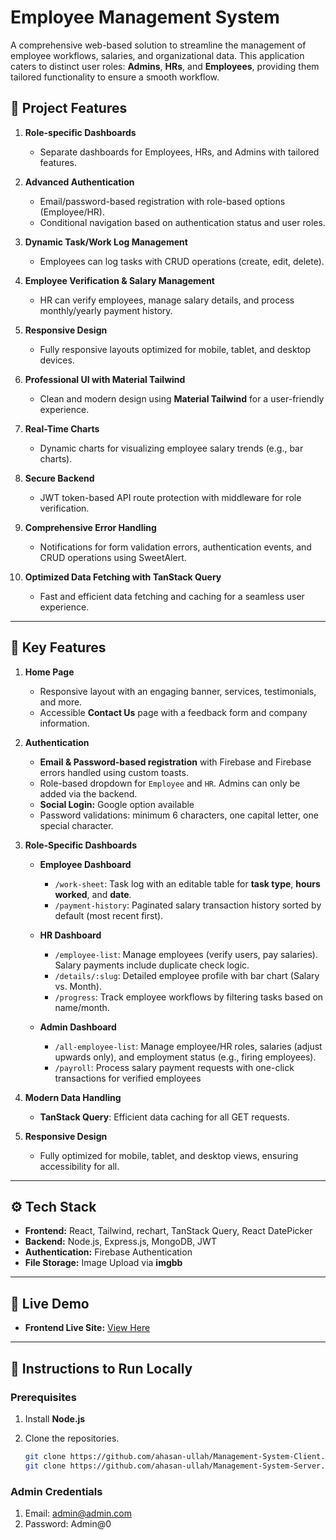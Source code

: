 # Employee Management System  

A comprehensive web-based solution to streamline the management of employee workflows, salaries, and organizational data. This application caters to distinct user roles: **Admins**, **HRs**, and **Employees**, providing them tailored functionality to ensure a smooth workflow.

## 🎯 Project Features

1. **Role-specific Dashboards**  
   - Separate dashboards for Employees, HRs, and Admins with tailored features.  

2. **Advanced Authentication**  
   - Email/password-based registration with role-based options (Employee/HR).  
   - Conditional navigation based on authentication status and user roles.  

3. **Dynamic Task/Work Log Management**  
   - Employees can log tasks with CRUD operations (create, edit, delete).  

4. **Employee Verification & Salary Management**  
   - HR can verify employees, manage salary details, and process monthly/yearly payment history.  

5. **Responsive Design**  
   - Fully responsive layouts optimized for mobile, tablet, and desktop devices.  

6. **Professional UI with Material Tailwind**  
   - Clean and modern design using **Material Tailwind** for a user-friendly experience.  

7. **Real-Time Charts**  
   - Dynamic charts for visualizing employee salary trends (e.g., bar charts).  

8. **Secure Backend**  
   - JWT token-based API route protection with middleware for role verification.  

9. **Comprehensive Error Handling**  
   - Notifications for form validation errors, authentication events, and CRUD operations using SweetAlert.

10. **Optimized Data Fetching with TanStack Query**  
    - Fast and efficient data fetching and caching for a seamless user experience.


---

## 🔑 Key Features  

1. **Home Page**  
   - Responsive layout with an engaging banner, services, testimonials, and more.
   - Accessible **Contact Us** page with a feedback form and company information.  

2. **Authentication**  
   - **Email & Password-based registration** with Firebase and Firebase errors handled using custom toasts.  
   - Role-based dropdown for `Employee` and `HR`. Admins can only be added via the backend.  
   - **Social Login:** Google option available 
   - Password validations: minimum 6 characters, one capital letter, one special character.  

3. **Role-Specific Dashboards**
   - **Employee Dashboard**  
     - `/work-sheet`: Task log with an editable table for **task type**, **hours worked**, and **date**.  
     - `/payment-history`: Paginated salary transaction history sorted by default (most recent first).  

   - **HR Dashboard**  
     - `/employee-list`: Manage employees (verify users, pay salaries). Salary payments include duplicate check logic.
     - `/details/:slug`: Detailed employee profile with bar chart (Salary vs. Month).  
     - `/progress`: Track employee workflows by filtering tasks based on name/month.

   - **Admin Dashboard**  
     - `/all-employee-list`: Manage employee/HR roles, salaries (adjust upwards only), and employment status (e.g., firing employees).  
     - `/payroll`: Process salary payment requests with one-click transactions for verified employees

4. **Modern Data Handling**
   - **TanStack Query**: Efficient data caching for all GET requests.

5. **Responsive Design**  
   - Fully optimized for mobile, tablet, and desktop views, ensuring accessibility for all.  

---

## ⚙️ Tech Stack  

- **Frontend:** React, Tailwind, rechart, TanStack Query, React DatePicker  
- **Backend:** Node.js, Express.js, MongoDB, JWT
- **Authentication:** Firebase Authentication  
- **File Storage:** Image Upload via **imgbb**  

---

## 🚀 Live Demo  

- **Frontend Live Site:** [View Here](https://management-system-5898a.web.app/)  

---

## 📜 Instructions to Run Locally  

### Prerequisites  
1. Install **Node.js** 
2. Clone the repositories.  

   ```bash
   git clone https://github.com/ahasan-ullah/Management-System-Client.git
   git clone https://github.com/ahasan-ullah/Management-System-Server.git


### Admin Credentials 
1. Email: admin@admin.com
2. Password: Admin@0